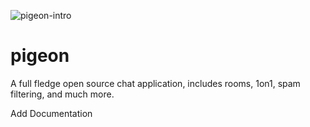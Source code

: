 ![pigeon-intro](https://cloud.githubusercontent.com/assets/1669104/13193480/dec8503a-d72d-11e5-8284-bb84ff5254bf.png)

# pigeon
A full fledge open source chat application, includes rooms, 1on1, spam filtering, and much more.

Add Documentation
